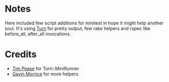 Notes
======

Here included few script additions for minitest in hope it might help another soul. It's using [Turn](https://github.com/TwP/turn, "Turn") for pretty output, few rake helpers and rspec like before_all, after_all invocations.

Credits
========
* [Tim Pease](https://github.com/TwP) for Turn::MiniRunner
* [Gavin Morrice](http://gavinmorrice.com/blog_posts/18-writing-rails-helper-tests-specs-using-minitest-spec "Gavin Morrice") for more helpers
